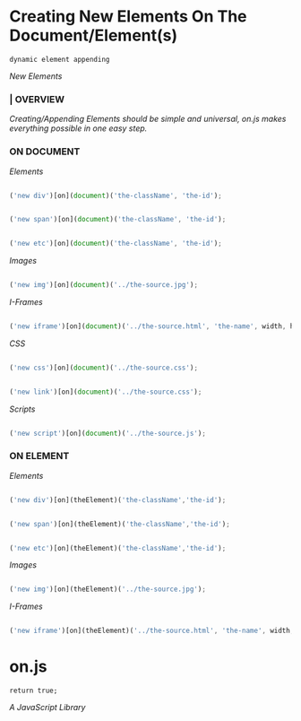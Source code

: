 Creating New Elements On The Document/Element(s)
====================================
    dynamic element appending
_New Elements_

### | OVERVIEW
_Creating/Appending Elements should be simple and universal, on.js makes everything possible in one easy step._

### ON DOCUMENT

_Elements_

```javascript

('new div')[on](document)('the-className', 'the-id');

```
```javascript

('new span')[on](document)('the-className', 'the-id');

```
```javascript

('new etc')[on](document)('the-className', 'the-id');

```

_Images_

```javascript

('new img')[on](document)('../the-source.jpg');

```

_I-Frames_

```javascript

('new iframe')[on](document)('../the-source.html', 'the-name', width, height);

```

_CSS_

```javascript

('new css')[on](document)('../the-source.css');

```
```javascript

('new link')[on](document)('../the-source.css');

```

_Scripts_

```javascript

('new script')[on](document)('../the-source.js');

```


### ON ELEMENT

_Elements_

```javascript

('new div')[on](theElement)('the-className','the-id');

```
```javascript

('new span')[on](theElement)('the-className','the-id');

```
```javascript

('new etc')[on](theElement)('the-className','the-id');

```

_Images_

```javascript

('new img')[on](theElement)('../the-source.jpg');

```

_I-Frames_

```javascript

('new iframe')[on](theElement)('../the-source.html', 'the-name', width, height);

```



on.js
====================================
    return true;

_A JavaScript Library_ 
